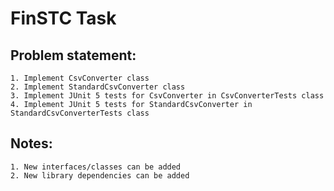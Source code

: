 # FinSTC Task

## Problem statement:
	1. Implement CsvConverter class
	2. Implement StandardCsvConverter class
	3. Implement JUnit 5 tests for CsvConverter in CsvConverterTests class
	4. Implement JUnit 5 tests for StandardCsvConverter in StandardCsvConverterTests class

## Notes:
	1. New interfaces/classes can be added
	2. New library dependencies can be added
